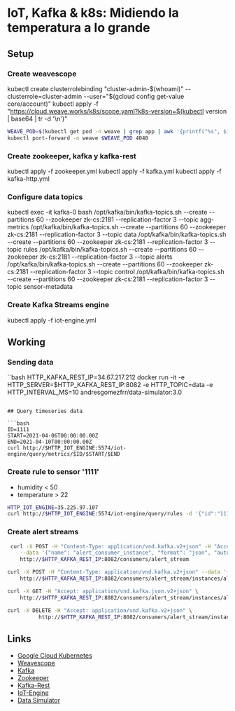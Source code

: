 # IoT, Kafka & k8s: Midiendo la temperatura a lo grande

## Setup

### Create weavescope
kubectl create clusterrolebinding "cluster-admin-$(whoami)" --clusterrole=cluster-admin --user="$(gcloud config get-value core/account)"
kubectl apply -f "https://cloud.weave.works/k8s/scope.yaml?k8s-version=$(kubectl version | base64 | tr -d '\n')"

```bash
WEAVE_POD=$(kubectl get pod -n weave | grep app | awk '{printf("%s", $1)}')
kubectl port-forward -n weave $WEAVE_POD 4040
```

### Create zookeeper, kafka y kafka-rest
kubectl apply -f zookeeper.yml
kubectl apply -f kafka.yml
kubectl apply -f kafka-http.yml

### Configure data topics
kubectl exec -it kafka-0 bash
/opt/kafka/bin/kafka-topics.sh --create --partitions 60 --zookeeper zk-cs:2181 --replication-factor 3 --topic agg-metrics
/opt/kafka/bin/kafka-topics.sh --create --partitions 60 --zookeeper zk-cs:2181 --replication-factor 3 --topic data
/opt/kafka/bin/kafka-topics.sh --create --partitions 60 --zookeeper zk-cs:2181 --replication-factor 3 --topic rules
/opt/kafka/bin/kafka-topics.sh --create --partitions 60 --zookeeper zk-cs:2181 --replication-factor 3 --topic alerts
/opt/kafka/bin/kafka-topics.sh --create --partitions 60 --zookeeper zk-cs:2181 --replication-factor 3 --topic control
/opt/kafka/bin/kafka-topics.sh --create --partitions 60 --zookeeper zk-cs:2181 --replication-factor 3 --topic sensor-metadata

### Create Kafka Streams engine
kubectl apply -f iot-engine.yml


## Working

### Sending data

``bash
HTTP_KAFKA_REST_IP=34.67.217.212
docker run -it -e HTTP_SERVER=$HTTP_KAFKA_REST_IP:8082 -e HTTP_TOPIC=data -e HTTP_INTERVAL_MS=10 andresgomezfrr/data-simulator:3.0
```

## Query timeseries data

```bash
ID=1111
START=2021-04-06T00:00:00.00Z
END=2021-04-10T00:00:00.00Z
curl http://$HTTP_IOT_ENGINE:5574/iot-engine/query/metrics/$ID/$START/$END
```

### Create rule to sensor '1111'

* humidity < 50
* temperature > 22

```bash
HTTP_IOT_ENGINE=35.225.97.107
curl http://$HTTP_IOT_ENGINE:5574/iot-engine/query/rules -d '{"id":"1111","rules":[{"ruleName":"max_temperature","metricName":"temperature","metricValue":22,"condition":">"},{"ruleName":"min_humidity","metricName":"humidity","metricValue":50,"condition":"<"}]}' -H "Content-type: application/json"
```

### Create alert streams

```bash
 curl -X POST -H "Content-Type: application/vnd.kafka.v2+json" -H "Accept: application/vnd.kafka.v2+json" \
    --data '{"name": "alert_consumer_instance", "format": "json", "auto.offset.reset": "latest"}' \
    http://$HTTP_KAFKA_REST_IP:8082/consumers/alert_stream

curl -X POST -H "Content-Type: application/vnd.kafka.v2+json" --data '{"topics":["alerts"]}' \
    http://$HTTP_KAFKA_REST_IP:8082/consumers/alert_stream/instances/alert_consumer_instance/subscription

curl -X GET -H "Accept: application/vnd.kafka.json.v2+json" \
    http://$HTTP_KAFKA_REST_IP:8082/consumers/alert_stream/instances/alert_consumer_instance/records

curl -X DELETE -H "Accept: application/vnd.kafka.v2+json" \
          http://$HTTP_KAFKA_REST_IP:8082/consumers/alert_stream/instances/alert_consumer_instance

```

## Links

* [Google Cloud Kubernetes](https://cloud.google.com/kubernetes-engine)
* [Weavescope](https://www.weave.works/oss/scope/)
* [Kafka](https://kafka.apache.org/)
* [Zookeeper](https://zookeeper.apache.org/)
* [Kafka-Rest](https://github.com/confluentinc/kafka-rest)
* [IoT-Engine](https://github.com/andresgomezfrr/iot-engine)
* [Data Simulator](https://hub.docker.com/r/andresgomezfrr/data-simulator)